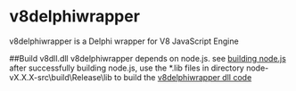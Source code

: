 # v8delphiwrapper
v8delphiwrapper is a Delphi wrapper for V8 JavaScript Engine

##Build v8dll.dll
v8delphiwrapper depends on node.js. see [building node.js](https://github.com/nodejs/node/blob/master/BUILDING.md)
after successfully building node.js, use the *.lib files in directory node-vX.X.X-src\build\Release\lib to build the  [v8delphiwrapper dll code](https://github.com/zolagiggszhou/v8delphiwrapper/tree/master/cpp)
